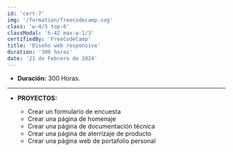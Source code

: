 ```yaml
---
id: 'cert-7'
img: '/formation/freecodecamp.svg'
class: 'w-4/5 top-6'
classModal: 'h-42 max-w-1/3'
certifiedBy: 'FreeCodeCamp'
title: 'Diseño web responsive'
duration: '300 horas'
date: '21 de Febrero de 2024'
---
```


- **Duración:** 300 Horas.

---

- **PROYECTOS:**

  - Crear un formulario de encuesta
  - Crear una página de homenaje
  - Crear una página de documentación técnica
  - Crear una página de aterrizaje de producto
  - Crear una página web de portafolio personal
